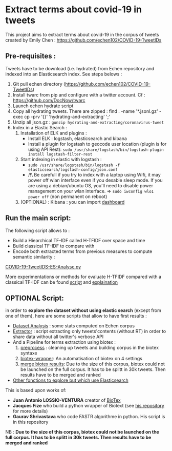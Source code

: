 # Extract terms about covid-19 in tweets

This project aims to extract terms about covid-19 in the corpus of tweets created by Emily Chen : https://github.com/echen102/COVID-19-TweetIDs

## Pre-requisites :
Tweets have to be download (i.e. hydrated) from Echen repository and indexed into an Elasticsearch index. See steps belows :
1. Git pull echen directory (https://github.com/echen102/COVID-19-TweetIDs)
2. Install twarc from pip and configure with a twitter account. Cf : https://github.com/DocNow/twarc
3. Launch echen hydrate script
4. Copy all hydrating tweets. There are zipped :
        find . -name '*.jsonl.gz' -exec cp -prv '{}' 'hydrating-and-extracting' ';'
5. Unzip all json.gz : `gunzip hydrating-and-extracting/coronavirus-tweet`
6. Index in a Elastic Search  :
    1. Installation of ELK and plugins :
        * Install ELK : logstash, elasticsearch and kibana
        * Install a plugin for logstash to geocode user location (plugin is for using API Rest):
            `sudo /usr/share/logstash/bin/logstash-plugin install logstash-filter-rest`
    2. Start indexing in elastic with logstash :
        * `sudo /usr/share/logstash/bin/logstash -f elasticsearch/logstash-config/json.conf`
        * /!\ Be carefull if you try to index with a laptop using Wifi, it may power off wlan interface even if you desable sleep mode. If you are using a debian/ubuntu OS, you'll need to disable power management on your wlan interface. =>
        `sudo iwconfig wlo1 power off` (non permanent on reboot)
    3. (OPTIONAL) : Kibana : you can import [dashboard](elasticsearch/kibana-dashboard)
    
## Run the main script:
The following script allows to :
+ Build a Hiearchical TF-IDF called H-TFIDF over space and time
+ Build classical TF-IDF to compare with
+ Encode both extracted terms from previous measures to compute semantic similarity :

[COVID-19-TweetIDS-ES-Analyse.py](COVID-19-TweetIDS-ES-Analyse.py)

More experimentations or methods for evaluate H-TFIDF compared with a classical TF-IDF can be found [script]() and [explaination](readme_ressources/eda_es_md)

## OPTIONAL Script:
in order to **explore the dataset without using elastic search** (except from one of them), here are some scripts that allow to have first results :

* [Dataset Analysis](exploration_data_analyse/COVID-19-TweetIDs-dataset-analyse.py) : some stats computed on Echen corpus
* [Extractor](exploration_data_analyse/COVID-19-TweetIDs-extractor.py) : script extracting only tweets'contents (without RT) in order to share data without all twitter's verbose API 
* And a Pipeline for terms extraction using biotex :
    1. [preprocess](exploration_data_analyse/COVID-19-TweetIDs-preprocess.py) : cleaning up tweets and building corpus in the biotex syntaxe
    2. [biotex-wrapper](exploration_data_analyse/COVID-19-TweetsIDS_biotex_wrapper.py): An automatisation of biotex on 4 settings
    3. [merge biotex results](exploration_data_analyse/COVID-19-TweetIDS-merge-biotex-results.py): Due to the size of this corpus, biotex could not be launched on the full corpus. It has to be splitt in 30k tweets. Then results have to be merged and ranked
* [Other fonctions to explore but which use Elasticsearch](exploration_data_analyse/eda-es.py)
    
This is based upon works of:
* **Juan Antonio LOSSIO-VENTURA** creator of [BioTex](https://github.com/sifrproject/biotex/tree/master)
* **Jacques Fize** who build a python wrapper of Biotext (see [his repository](https://gitlab.irstea.fr/jacques.fize/biotex_python) for more details)
* **Gaurav Shrivastava** who code FASTR algorithme in python. His script is in this repository

NB : **Due to the size of this corpus, biotex could not be launched on the full corpus. It has to be splitt in 30k tweets. Then results have to be merged and ranked**
